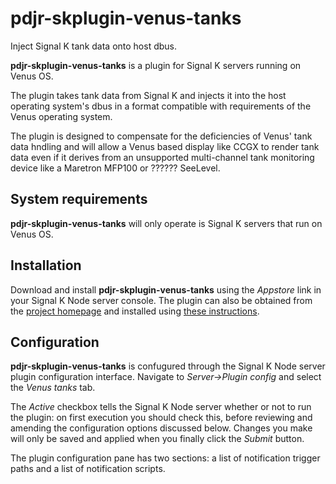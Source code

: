 # pdjr-skplugin-venus-tanks

Inject Signal K tank data onto host dbus.

__pdjr-skplugin-venus-tanks__ is a plugin for Signal K servers running
on Venus OS.

The plugin takes tank data from Signal K and injects it into the host
operating system's dbus in a format compatible with requirements of the
Venus operating system.

The plugin is designed to compensate for the deficiencies of Venus'
tank data hndling and will allow a Venus based display like CCGX to
render tank data even if it derives from an unsupported multi-channel
tank monitoring device like a Maretron MFP100 or ?????? SeeLevel.

## System requirements

__pdjr-skplugin-venus-tanks__ will only operate is Signal K servers
that run on Venus OS.

## Installation

Download and install __pdjr-skplugin-venus-tanks__ using the _Appstore_
link in your Signal K Node server console.
The plugin can also be obtained from the 
[project homepage](https://github.com/preeve9534/pdjr-skplugin-venus-tanks)
and installed using
[these instructions](https://github.com/SignalK/signalk-server-node/blob/master/SERVERPLUGINS.md).

## Configuration

__pdjr-skplugin-venus-tanks__ is confugured through the Signal K Node
server plugin configuration interface.
Navigate to _Server->Plugin config_ and select the _Venus tanks_ tab.

The _Active_ checkbox tells the Signal K Node server whether or not to
run the plugin: on first execution you should check this, before
reviewing and amending the configuration options discussed below.
Changes you make will only be saved and applied when you finally click
the _Submit_ button.

The plugin configuration pane has two sections: a list of notification
trigger paths and a list of notification scripts.
